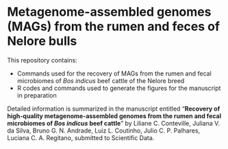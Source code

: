 # Metagenome-assembled genomes (MAGs) from the rumen and feces of Nelore bulls

This repository contains:
- Commands used for the recovery of MAGs from the rumen and fecal microbiomes of *Bos indicus* beef cattle of the Nelore breed
- R codes and commands used to generate the figures for the manuscript in preparation

Detailed information is summarized in the manuscript entitled “**Recovery of high-quality metagenome-assembled genomes from the rumen and fecal microbiomes of *Bos indicus* beef cattle**” by Liliane C. Conteville, Juliana V. da Silva, Bruno G. N. Andrade, Luiz L. Coutinho, Julio C. P. Palhares, Luciana C. A. Regitano, submitted to Scientific Data.
